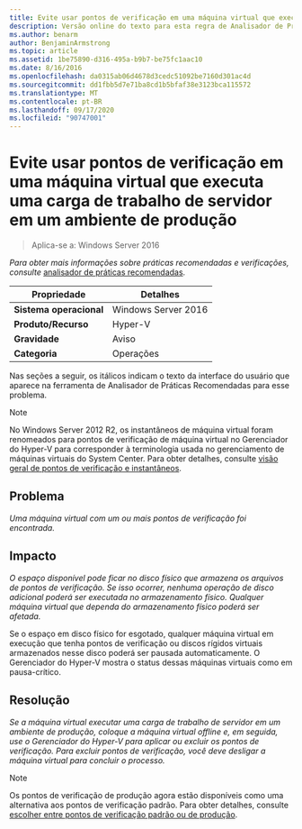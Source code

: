 ```yaml
---
title: Evite usar pontos de verificação em uma máquina virtual que executa uma carga de trabalho de servidor em um ambiente de produção
description: Versão online do texto para esta regra de Analisador de Práticas Recomendadas.
ms.author: benarm
author: BenjaminArmstrong
ms.topic: article
ms.assetid: 1be75890-d316-495a-b9b7-be75fc1aac10
ms.date: 8/16/2016
ms.openlocfilehash: da0315ab06d4678d3cedc51092be7160d301ac4d
ms.sourcegitcommit: dd1fbb5d7e71ba8cd1b5bfaf38e3123bca115572
ms.translationtype: MT
ms.contentlocale: pt-BR
ms.lasthandoff: 09/17/2020
ms.locfileid: "90747001"
---
```

# <a name="avoid-using-checkpoints-on-a-virtual-machine-that-runs-a-server-workload-in-a-production-environment"></a>Evite usar pontos de verificação em uma máquina virtual que executa uma carga de trabalho de servidor em um ambiente de produção

>Aplica-se a: Windows Server 2016



*Para obter mais informações sobre práticas recomendadas e verificações, consulte* [analisador de práticas recomendadas](https://go.microsoft.com/fwlink/?LinkId=122786).

|Propriedade|Detalhes|
|-|-|
|**Sistema operacional**|Windows Server 2016|
|**Produto/Recurso**|Hyper-V|
|**Gravidade**|Aviso|
|**Categoria**|Operações|

Nas seções a seguir, os itálicos indicam o texto da interface do usuário que aparece na ferramenta de Analisador de Práticas Recomendadas para esse problema.

> [!NOTE]
> No Windows Server 2012 R2, os instantâneos de máquina virtual foram renomeados para pontos de verificação de máquina virtual no Gerenciador do Hyper-V para corresponder à terminologia usada no gerenciamento de máquinas virtuais do System Center. Para obter detalhes, consulte [visão geral de pontos de verificação e instantâneos](/previous-versions/windows/it-pro/windows-server-2012-R2-and-2012/dn818483(v=ws.11)).

## <a name="issue"></a>Problema

*Uma máquina virtual com um ou mais pontos de verificação foi encontrada.*

## <a name="impact"></a>Impacto

*O espaço disponível pode ficar no disco físico que armazena os arquivos de pontos de verificação. Se isso ocorrer, nenhuma operação de disco adicional poderá ser executada no armazenamento físico. Qualquer máquina virtual que dependa do armazenamento físico poderá ser afetada.*

Se o espaço em disco físico for esgotado, qualquer máquina virtual em execução que tenha pontos de verificação ou discos rígidos virtuais armazenados nesse disco poderá ser pausada automaticamente. O Gerenciador do Hyper-V mostra o status dessas máquinas virtuais como em pausa-crítico.

## <a name="resolution"></a>Resolução

*Se a máquina virtual executar uma carga de trabalho de servidor em um ambiente de produção, coloque a máquina virtual offline e, em seguida, use o Gerenciador do Hyper-V para aplicar ou excluir os pontos de verificação. Para excluir pontos de verificação, você deve desligar a máquina virtual para concluir o processo.*

> [!NOTE]
> Os pontos de verificação de produção agora estão disponíveis como uma alternativa aos pontos de verificação padrão. Para obter detalhes, consulte [escolher entre pontos de verificação padrão ou de produção](../manage/Choose-between-standard-or-production-checkpoints-in-Hyper-V.md).